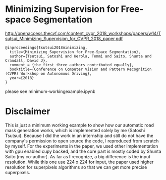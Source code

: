 # Minimizing Supervision for Free-space Segmentation

http://openaccess.thecvf.com/content_cvpr_2018_workshops/papers/w14/Tsutsui_Minimizing_Supervision_for_CVPR_2018_paper.pdf
```
@inproceedings{tsutsui2018minimizing,
  title={Minimizing Supervision for Free-Space Segmentation},
  author={Tsutsui, Satoshi and Kerola, Tommi and Saito, Shunta and Crandall, David J},
  comment = {the first three authors contributed equally},
  booktitle={Conference on Computer Vision and Pattern Recognition (CVPR) Workshop on Autonomous Driving},
  year={2018}
}
```

please see minimum-workingexample.ipynb

# Disclaimer

This is just a minimum working example to show how our automatic road mask generation works, which is implemented solely by me (Satoshi Tsutsui). Because I did the work in an internship and  still do not have the company's permission to open source the code, I reproduced from scratch by myself.  For the experiments in the paper, we used other implementation with gpu enabled cupy backed, and the core part is mostly coded by Shunta Saito (my co-author). As far as I recognize, a big difference is the input resolution. While this one use 224 x 224 for input, the paper used higher resolution for superpixels algorithms so that we can get more precise superpixels. 

